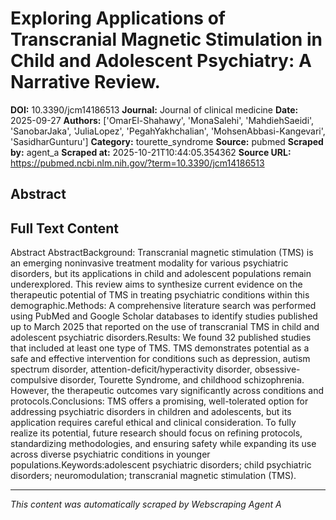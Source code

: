 # Exploring Applications of Transcranial Magnetic Stimulation in Child and Adolescent Psychiatry: A Narrative Review.

**DOI:** 10.3390/jcm14186513
**Journal:** Journal of clinical medicine
**Date:** 2025-09-27
**Authors:** ['OmarEl-Shahawy', 'MonaSalehi', 'MahdiehSaeidi', 'SanobarJaka', 'JuliaLopez', 'PegahYakhchalian', 'MohsenAbbasi-Kangevari', 'SasidharGunturu']
**Category:** tourette_syndrome
**Source:** pubmed
**Scraped by:** agent_a
**Scraped at:** 2025-10-21T10:44:05.354362
**Source URL:** https://pubmed.ncbi.nlm.nih.gov/?term=10.3390/jcm14186513

## Abstract



## Full Text Content

Abstract AbstractBackground: Transcranial magnetic stimulation (TMS) is an emerging noninvasive treatment modality for various psychiatric disorders, but its applications in child and adolescent populations remain underexplored. This review aims to synthesize current evidence on the therapeutic potential of TMS in treating psychiatric conditions within this demographic.Methods: A comprehensive literature search was performed using PubMed and Google Scholar databases to identify studies published up to March 2025 that reported on the use of transcranial TMS in child and adolescent psychiatric disorders.Results: We found 32 published studies that included at least one type of TMS. TMS demonstrates potential as a safe and effective intervention for conditions such as depression, autism spectrum disorder, attention-deficit/hyperactivity disorder, obsessive-compulsive disorder, Tourette Syndrome, and childhood schizophrenia. However, the therapeutic outcomes vary significantly across conditions and protocols.Conclusions: TMS offers a promising, well-tolerated option for addressing psychiatric disorders in children and adolescents, but its application requires careful ethical and clinical consideration. To fully realize its potential, future research should focus on refining protocols, standardizing methodologies, and ensuring safety while expanding its use across diverse psychiatric conditions in younger populations.Keywords:adolescent psychiatric disorders; child psychiatric disorders; neuromodulation; transcranial magnetic stimulation (TMS).

---
*This content was automatically scraped by Webscraping Agent A*
